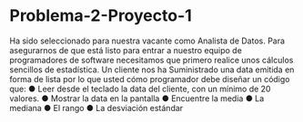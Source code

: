# Problema-2-Proyecto-1
Ha sido seleccionado para nuestra vacante como Analista de Datos. Para asegurarnos de que está listo para entrar a nuestro equipo de programadores de software necesitamos que primero realice unos cálculos sencillos de estadística. Un cliente nos ha Suministrado una data emitida en forma de lista por lo que usted cómo programador debe diseñar un código que: ● Leer desde el teclado la data del cliente, con un mínimo de 20 valores. ● Mostrar la data en la pantalla ● Encuentre la media ● La mediana ● El rango ● La desviación estándar
